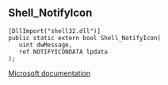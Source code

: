 ## Shell_NotifyIcon

```
[DllImport("shell32.dll")]
public static extern bool Shell_NotifyIcon(
   uint dwMessage,
   ref NOTIFYICONDATA lpdata
);
```

[Microsoft documentation](https://docs.microsoft.com/en-us/windows/win32/api/shellapi/nf-shellapi-shell_notifyiconw)

